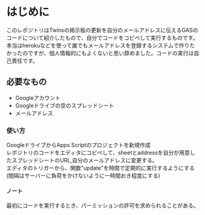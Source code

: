 # はじめに  
このレポジトリはTwinsの掲示板の更新を自分のメールアドレスに伝えるGASのコードについて紹介したもので、自分でコードをコピペして実行するものです。本当はherokuなどを使って誰でもメールアドレスを登録するシステムで作りたかったのですが、個人情報的にもよくないと思い辞めました。コードの実行は自己責任です。　　

## 必要なもの　
* Googleアカウント
* Googleドライブの空のスプレッドシート
* メールアドレス

### 使い方
GoogleドライブからApps Scriptのプロジェクトを新規作成   
レポジトリのコードをエディタにコピペして、sheetとaddressを自分が用意したスプレッドシートのURL,自分のメールアドレスに変更する。  
エディタのトリガーから、関数"update"を時間で定期的に実行するようにする(間隔はサーバーに負荷をかけないように一時間おき程度にする)

#### ノート 
最初にコードを実行するとき、パーミッションの許可を求められることがある。
